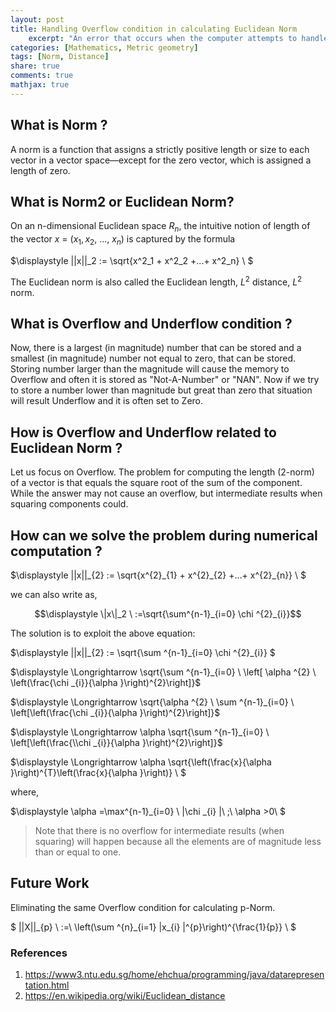 ```yaml
---
layout: post
title: Handling Overflow condition in calculating Euclidean Norm
	excerpt: "An error that occurs when the computer attempts to handle a number that is too large for it. If during execution of Euclidean Distance it arrives at a number outside this range, How will you handle it ?"
categories: [Mathematics, Metric geometry]
tags: [Norm, Distance]
share: true
comments: true
mathjax: true
---
```


## What is Norm ?

A norm is a function that assigns a strictly positive length or size to each vector in a vector space—except for the zero vector, which is assigned a length of zero.

## What is Norm2 or Euclidean Norm?

On an n-dimensional Euclidean space $\displaystyle R_{n}$, the intuitive notion of length of the vector $\displaystyle x\ =\ ( x_{1} ,x_{2} ,\ ...,\ x_{n})$ is captured by the formula
 
$\displaystyle \|\|x\|\|_2 := \sqrt{x^2_1 + x^2_2  +...+ x^2_n} \ $

The Euclidean norm is also called the Euclidean length, $\displaystyle L^{2}$ distance, $\displaystyle L^{2}$ norm.


## What is Overflow and Underflow condition ?

Now, there is a largest (in magnitude) number that can be stored and a smallest (in magnitude) number not equal to zero, that can be stored. Storing number larger than the magnitude will cause the memory to Overflow and often it is stored as "Not-A-Number" or "NAN". Now if we try to store a number lower than magnitude but great than zero that situation will result Underflow and it is often set to Zero.

## How is Overflow and Underflow related to Euclidean Norm ?

Let us focus on Overflow. The problem for computing the length (2-norm) of a vector is that equals the square root of the sum of the component. 
While the answer may not cause an overflow, but intermediate results when squaring components could.

## How can we solve the problem  during numerical computation ?

$\displaystyle \|\|x\|\|\_{2} := \sqrt{x^{2}\_{1} + x^{2}\_{2} +...+ x^{2}\_{n}} \ $

we can also write as,

$$\displaystyle \|x\|_2 \ :=\sqrt{\sum^{n-1}_{i=0} \chi ^{2}_{i}}$$

The solution is to exploit the above equation:


$\displaystyle \|\|x\|\|\_{2} := \sqrt{\sum ^{n-1}\_{i=0} \chi ^{2}_{i}} $

$\displaystyle \Longrightarrow \sqrt{\sum ^{n-1}_{i=0} \ \left[ \alpha ^{2} \ \left(\frac{\chi _{i}}{\alpha }\right)^{2}\right]}$

$\displaystyle \Longrightarrow \sqrt{\alpha ^{2} \ \sum ^{n-1}_{i=0} \ \left[\left(\frac{\chi _{i}}{\alpha }\right)^{2}\right]}$

$\displaystyle \Longrightarrow \alpha \sqrt{\sum ^{n-1}_{i=0} \ \left[\left(\frac{\\chi _{i}}{\alpha }\right)^{2}\right]}$

$\displaystyle \Longrightarrow \alpha \sqrt{\left(\frac{x}{\alpha }\right)^{T}\left(\frac{x}{\alpha }\right)} \ $


where,

$\displaystyle \alpha =\max^{n-1}\_{i=0} \ \|\chi _{i} \|\ ;\ \alpha  >0\ $

> Note that there is no overflow for intermediate results (when squaring) will happen because all the elements are of magnitude less than or equal to one.


## Future Work

Eliminating the same Overflow condition for calculating p-Norm.

$ \|\|X\|\|\_{p} \ :=\ \left(\sum ^{n}\_{i=1} \|x\_{i} \|^{p}\right)^{\frac{1}{p}} \  $



### References

1. https://www3.ntu.edu.sg/home/ehchua/programming/java/datarepresentation.html
2. https://en.wikipedia.org/wiki/Euclidean_distance